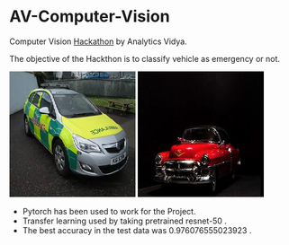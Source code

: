 # AV-Computer-Vision
Computer Vision <a href="https://datahack.analyticsvidhya.com/contest/janatahack-computer-vision-hackathon/#About">Hackathon</a> by Analytics Vidya.

The objective of the Hackthon is to classify vehicle as emergency or not.


![alt text](emg.0.jpg "Emergency")
![alt text](notemg.994.jpg "Not Emergency")


- Pytorch has been used to work for the Project.
- Transfer learning used by taking pretrained resnet-50 .
- The best accuracy in the test data was 0.976076555023923	.

